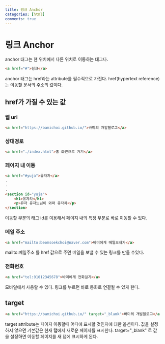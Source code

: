 ```yaml
---
title: 링크 Anchor
categories: [html]
comments: true
---
```


# 링크 Anchor
anchor 태그는 현 위치에서 다른 위치로 이동하는 태그다.

```html
<a href="#">링크</a>
```

anchor 태그는 href라는 attribute를 필수적으로 가진다.
href(hypertext reference)는 이동할 문서의 주소의 값이다.


## href가 가질 수 있는 값

### 웹 url

```html
<a href="https://bamichoi.github.io/">바미의 개발블로그</a>
```

### 상대경로

```html
<a href="./index.html">홈 화면으로 가기</a>
```

### 페이지 내 이동

```html
<a href="#yuja">유자차</a>
.
.
.
<section id="yuja">
    <h1>유자차</h1>
    <p>유자 유자느님이 와떠 유자차</p>
</section>
```

이동할 부분의 태그 id를 이용해서 페이지 내의 특정 부분로 바로 이동할 수 있다.

### 메일 주소

```html
<a href="mailto:beomsoekchoi@naver.com">바미에게 메일보내기</a>
```

mailto:메일주소 를 href 값으로 주면 메일을 보낼 수 있는 링크를 만들 수있다.

### 전화번호

```html
<a href="tel:01012345678">바미에게 전화걸기</a>
```

모바일에서 사용할 수 있다.
링크를 누르면 바로 통화로 연결될 수 있게 한다.


## target

```html
<a href="https://bamichoi.github.io/" target="_blank">바미의 개발블로그</a>
```

target attribute는 페이지 이동할때 어디에 표시할 것인지에 대한 옵션이다.
값을 설정하지 않으면 기본값은 현재 탭에서 새로운 페이지를 표시한다.
target="_blank" 로 값을 설정하면 이동할 페이지를 새 탭에 표시하게 된다.